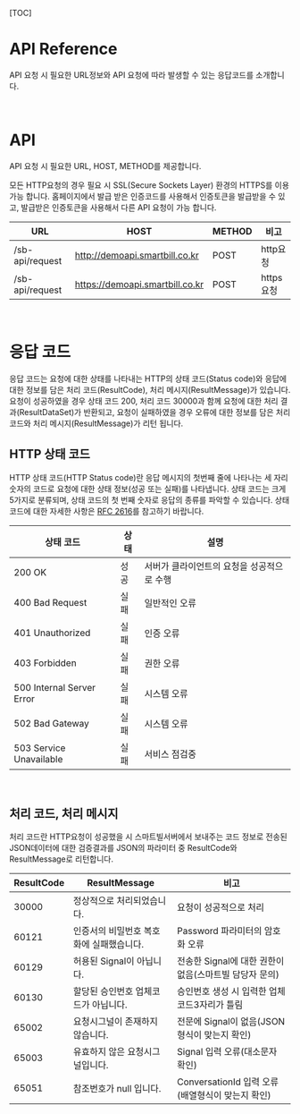 [TOC]

# **API Reference**

API 요청 시 필요한 URL정보와 API 요청에 따라 발생할 수 있는 응답코드를 소개합니다.

‌

# **API**

API 요청 시 필요한 URL, HOST, METHOD를 제공합니다.

모든 HTTP요청의 경우 필요 시 SSL(Secure Sockets Layer) 환경의 HTTPS를 이용 가능 합니다. 홈페이지에서 발급 받은 인증코드를 사용해서 인증토큰을 발급받을 수 있고, 발급받은 인증토큰을 사용해서 다른 API 요청이 가능 합니다.

| URL             | HOST                            | METHOD | 비고      |
| --------------- | ------------------------------- | ------ | --------- |
| /sb-api/request | http://demoapi.smartbill.co.kr  | POST   | http요청  |
| /sb-api/request | https://demoapi.smartbill.co.kr | POST   | https요청 |

‌

# **응답 코드**

응답 코드는 요청에 대한 상태를 나타내는 HTTP의 상태 코드(Status code)와 응답에 대한 정보를 담은 처리 코드(ResultCode), 처리 메시지(ResultMessage)가 있습니다. 요청이 성공하였을 경우 상태 코드 200, 처리 코드 30000과 함께 요청에 대한 처리 결과(ResultDataSet)가 반환되고, 요청이 실패하였을 경우 오류에 대한 정보를 담은 처리 코드와 처리 메시지(ResultMessage)가 리턴 됩니다.‌

## **HTTP 상태 코드**

HTTP 상태 코드(HTTP Status code)란 응답 메시지의 첫번째 줄에 나타나는 세 자리 숫자의 코드로 요청에 대한 상태 정보(성공 또는 실패)를 나타냅니다. 상태 코드는 크게 5가지로 분류되며, 상태 코드의 첫 번째 숫자로 응답의 종류를 파악할 수 있습니다. 상태 코드에 대한 자세한 사항은 [RFC 2616](https://tools.ietf.org/html/rfc2616#section-6)를 참고하기 바랍니다.

| 상태 코드                 | 상태 | 설명                                       |
| ------------------------- | ---- | ------------------------------------------ |
| 200 OK                    | 성공 | 서버가 클라이언트의 요청을 성공적으로 수행 |
| 400 Bad Request           | 실패 | 일반적인 오류                              |
| 401 Unauthorized          | 실패 | 인증 오류                                  |
| 403 Forbidden             | 실패 | 권한 오류                                  |
| 500 Internal Server Error | 실패 | 시스템 오류                                |
| 502 Bad Gateway           | 실패 | 시스템 오류                                |
| 503 Service Unavailable   | 실패 | 서비스 점검중                              |

‌

## **처리 코드, 처리 메시지**

처리 코드란 HTTP요청이 성공했을 시 스마트빌서버에서 보내주는 코드 정보로 전송된 JSON데이터에 대한 검증결과를 JSON의 파라미터 중 ResultCode와 ResultMessage로 리턴합니다.

| ResultCode | ResultMessage                            | 비고                                                   |
| ---------- | ---------------------------------------- | ------------------------------------------------------ |
| 30000      | 정상적으로 처리되었습니다.               | 요청이 성공적으로 처리                                 |
| 60121      | 인증서의 비밀번호 복호화에 실패했습니다. | Password 파라미터의 암호화 오류                        |
| 60129      | 허용된 Signal이 아닙니다.                | 전송한 Signal에 대한 권한이 없음(스마트빌 담당자 문의) |
| 60130      | 할당된 승인번호 업체코드가 아닙니다.     | 승인번호 생성 시 입력한 업체코드3자리가 틀림           |
| 65002      | 요청시그널이 존재하지 않습니다.          | 전문에 Signal이 없음(JSON형식이 맞는지 확인)           |
| 65003      | 유효하지 않은 요청시그널입니다.          | Signal 입력 오류(대소문자 확인)                        |
| 65051      | 참조번호가 null 입니다.                  | ConversationId 입력 오류(배열형식이 맞는지 확인)       |

